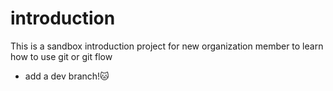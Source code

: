 # introduction
This is a sandbox introduction project for new organization member to learn how to use git or git flow

- add a dev branch!:cat: